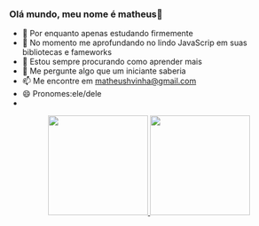 ### Olá mundo, meu nome é matheus👋

- 🔭 Por enquanto apenas estudando firmemente
- 🌱 No momento me aprofundando no lindo JavaScrip em suas bibliotecas e fameworks
- 🤔 Estou sempre procurando como aprender mais
- 💬 Me pergunte algo que um iniciante saberia
- 📫 Me encontre em matheushvinha@gmail.com
- 😄 Pronomes:ele/dele
- 
<div align="center">
  <a href="https://github.com/MatheushVinha">
  <img height="180em" src="https://github-readme-stats.vercel.app/api?username=matheushvinha&show_icons=true&theme=dracula&include_all_commits=true&count_private=true"/>
  <img height="180em" src="https://github-readme-stats.vercel.app/api/top-langs/?username=matheushvinha&layout=compact&langs_count=7&theme=dracula"/>
</div>
